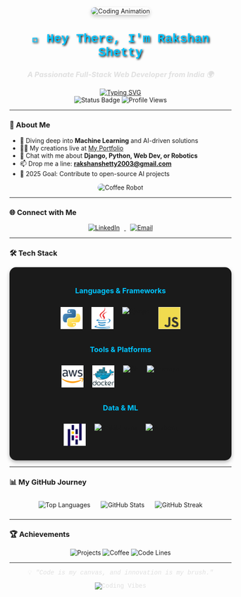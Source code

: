 <div align="center">
  <img src="https://user-images.githubusercontent.com/74038190/212749447-bfb7e725-6987-49d9-ae85-2015e3e7cc41.gif" width="450" alt="Coding Animation" style="border-radius: 15px; box-shadow: 0 4px 8px rgba(0,0,0,0.2);">
</div>

<h1 align="center" style="font-family: 'Courier New', Courier, monospace; color: #00C4FF; text-shadow: 2px 2px 4px #000;">
  👋 Hey There, I'm Rakshan Shetty
</h1>
<h3 align="center" style="color: #E0E0E0; font-style: italic;">
  A Passionate Full-Stack Web Developer from India 🌍
</h3>

<div align="center">
  <a href="https://git.io/typing-svg">
    <img src="https://readme-typing-svg.demolab.com?font=Fira+Code&weight=600&size=29&duration=3000&pause=1000&color=00C4FF¢er=true&vCenter=true&width=500&lines=Full+Stack+Web+Developer;RPA+Enthusiast;Python+%7C+Java+%7C+Django;Machine+Learning+Explorer" alt="Typing SVG" />
  </a>
</div>

<div align="center">
  <img src="https://img.shields.io/badge/Status-Building%20Awesome%20Projects-00C4FF?style=for-the-badge&logo=codeigniter" alt="Status Badge" />
  <img src="https://komarev.com/ghpvc/?username=rakshan001&label=Profile%20Views&color=00C4FF&style=for-the-badge" alt="Profile Views" />
</div>

---

### 🚀 About Me
- 🌱 Diving deep into **Machine Learning** and AI-driven solutions
- 👨‍💻 My creations live at [My Portfolio](https://rakshan001.github.io/MyPortfolio/)
- 💬 Chat with me about **Django, Python, Web Dev, or Robotics**
- 📫 Drop me a line: **rakshanshetty2003@gmail.com**
- 🎯 2025 Goal: Contribute to open-source AI projects

<div align="center">
  <img src="https://media.giphy.com/media/LmNwrBhejkK9EFP504/giphy.gif" width="200" alt="Coffee Robot" style="border-radius: 10px;">
</div>

---

### 🌐 Connect with Me
<div align="center">
  <a href="https://linkedin.com/in/rakshan-shetty-953864225" target="_blank">
    <img src="https://raw.githubusercontent.com/rahuldkjain/github-profile-readme-generator/master/src/images/icons/Social/linked-in-alt.svg" alt="LinkedIn" height="40" width="50" style="transition: transform 0.3s; margin: 0 10px;" onmouseover="this.style.transform='scale(1.2)';" onmouseout="this.style.transform='scale(1)';"/>
  </a>
  <a href="mailto:rakshanshetty2003@gmail.com" target="_blank">
    <img src="https://img.icons8.com/color/48/000000/gmail.png" alt="Email" height="40" width="50" style="transition: transform 0.3s; margin: 0 10px;" onmouseover="this.style.transform='scale(1.2)';" onmouseout="this.style.transform='scale(1)';"/>
  </a>
</div>

---

### 🛠️ Tech Stack
<div align="center" style="background: #1A1A1A; padding: 20px; border-radius: 15px; box-shadow: 0 4px 8px rgba(0,0,0,0.3);">
  <h3 style="color: #00C4FF;">Languages & Frameworks</h3>
  <div style="display: flex; justify-content: center; flex-wrap: wrap;">
    <a href="https://www.python.org" target="_blank"><img src="https://raw.githubusercontent.com/devicons/devicon/master/icons/python/python-original.svg" alt="Python" width="50" height="50" style="margin: 10px; transition: transform 0.3s;" onmouseover="this.style.transform='scale(1.1)';" onmouseout="this.style.transform='scale(1)';"/></a>
    <a href="https://www.java.com" target="_blank"><img src="https://raw.githubusercontent.com/devicons/devicon/master/icons/java/java-original.svg" alt="Java" width="50" height="50" style="margin: 10px; transition: transform 0.3s;" onmouseover="this.style.transform='scale(1.1)';" onmouseout="this.style.transform='scale(1)';" /></a>
    <a href="https://www.djangoproject.com/" target="_blank"><img src="https://cdn.worldvectorlogo.com/logos/django.svg" alt="Django" width="50" height="50" style="margin: 10px; transition: transform 0.3s;" onmouseover="this.style.transform='scale(1.1)';" onmouseout="this.style.transform='scale(1)';" /></a>
    <a href="https://developer.mozilla.org/en-US/docs/Web/JavaScript" target="_blank"><img src="https://raw.githubusercontent.com/devicons/devicon/master/icons/javascript/javascript-original.svg" alt="JavaScript" width="50" height="50" style="margin: 10px; transition: transform 0.3s;" onmouseover="this.style.transform='scale(1.1)';" onmouseout="this.style.transform='scale(1)';" /></a>
  </div>

  <h3 style="color: #00C4FF;">Tools & Platforms</h3>
  <div style="display: flex; justify-content: center; flex-wrap: wrap;">
    <a href="https://aws.amazon.com" target="_blank"><img src="https://raw.githubusercontent.com/devicons/devicon/master/icons/amazonwebservices/amazonwebservices-original-wordmark.svg" alt="AWS" width="50" height="50" style="margin: 10px; transition: transform 0.3s;" onmouseover="this.style.transform='scale(1.1)';" onmouseout="this.style.transform='scale(1)';" /></a>
    <a href="https://www.docker.com/" target="_blank"><img src="https://raw.githubusercontent.com/devicons/devicon/master/icons/docker/docker-original-wordmark.svg" alt="Docker" width="50" height="50" style="margin: 10px; transition: transform 0.3s;" onmouseover="this.style.transform='scale(1.1)';" onmouseout="this.style.transform='scale(1)';" /></a>
    <a href="https://git-scm.com/" target="_blank"><img src="https://www.vectorlogo.zone/logos/git-scm/git-scm-icon.svg" alt="Git" width="50" height="50" style="margin: 10px; transition: transform 0.3s;" onmouseover="this.style.transform='scale(1.1)';" onmouseout="this.style.transform='scale(1)';" /></a>
    <a href="https://postman.com" target="_blank"><img src="https://www.vectorlogo.zone/logos/getpostman/getpostman-icon.svg" alt="Postman" width="50" height="50" style="margin: 10px; transition: transform 0.3s;" onmouseover="this.style.transform='scale(1.1)';" onmouseout="this.style.transform='scale(1)';" /></a>
  </div>

  <h3 style="color: #00C4FF;">Data & ML</h3>
  <div style="display: flex; justify-content: center; flex-wrap: wrap;">
    <a href="https://pandas.pydata.org/" target="_blank"><img src="https://raw.githubusercontent.com/devicons/devicon/2ae2a900d2f041da66e950e4d48052658d850630/icons/pandas/pandas-original.svg" alt="Pandas" width="50" height="50" style="margin: 10px; transition: transform 0.3s;" onmouseover="this.style.transform='scale(1.1)';" onmouseout="this.style.transform='scale(1)';" /></a>
    <a href="https://scikit-learn.org/" target="_blank"><img src="https://upload.wikimedia.org/wikipedia/commons/0/05/Scikit_learn_logo_small.svg" alt="Scikit-Learn" width="50" height="50" style="margin: 10px; transition: transform 0.3s;" onmouseover="this.style.transform='scale(1.1)';" onmouseout="this.style.transform='scale(1)';" /></a>
    <a href="https://seaborn.pydata.org/" target="_blank"><img src="https://seaborn.pydata.org/_images/logo-mark-lightbg.svg" alt="Seaborn" width="50" height="50" style="margin: 10px; transition: transform 0.3s;" onmouseover="this.style.transform='scale(1.1)';" onmouseout="this.style.transform='scale(1)';" /></a>
  </div>
</div>

---

### 📊 My GitHub Journey
<div align="center">
  <img src="https://github-readme-stats.vercel.app/api/top-langs?username=rakshan001&show_icons=true&locale=en&layout=compact&theme=midnight-purple" alt="Top Languages" style="margin: 10px;" />
  <img src="https://github-readme-stats.vercel.app/api?username=rakshan001&show_icons=true&locale=en&theme=midnight-purple" alt="GitHub Stats" style="margin: 10px;" />
  <img src="https://github-readme-streak-stats.herokuapp.com/?user=rakshan001&theme=midnight-purple" alt="GitHub Streak" style="margin: 10px;" />
</div>

---

### 🏆 Achievements
<div align="center">
  <img src="https://img.shields.io/badge/Projects-20%2B-00C4FF?style=for-the-badge&logo=github" alt="Projects" />
  <img src="https://img.shields.io/badge/Coffee%20Cups-∞-00C4FF?style=for-the-badge&logo=coffeescript" alt="Coffee" />
  <img src="https://img.shields.io/badge/Code%20Lines-Thousands-00C4FF?style=for-the-badge&logo=visualstudiocode" alt="Code Lines" />
</div>

---

<div align="center" style="font-family: 'Courier New', Courier, monospace; color: #E0E0E0;">
  <p>💡 <i>"Code is my canvas, and innovation is my brush."</i></p>
  <img src="https://media.giphy.com/media/26tPplGWjN0xLybiU/giphy.gif" width="150" alt="Coding Vibes">
</div>
